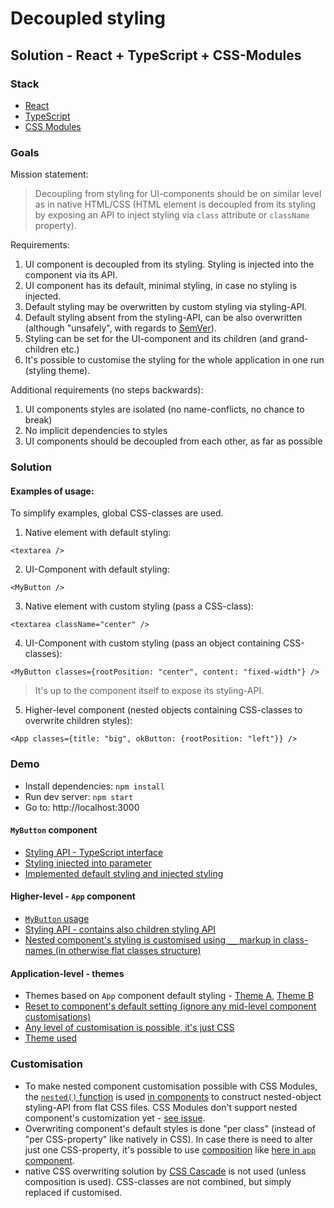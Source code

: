 # Decoupled styling

## Solution - React + TypeScript + CSS-Modules

### Stack

- [React](https://github.com/facebook/react)
- [TypeScript](https://github.com/Microsoft/TypeScript)
- [CSS Modules](https://github.com/css-modules/css-modules)

### Goals

Mission statement:

> Decoupling from styling for UI-components should be on similar level as in native HTML/CSS (HTML element is decoupled from its styling by exposing an API to inject styling via `class` attribute or `className` property).

Requirements:

1.  UI component is decoupled from its styling. Styling is injected into the component via its API.
2.  UI component has its default, minimal styling, in case no styling is injected.
3.  Default styling may be overwritten by custom styling via styling-API.
4.  Default styling absent from the styling-API, can be also overwritten (although "unsafely", with regards to [SemVer](https://semver.org/)).
5.  Styling can be set for the UI-component and its children (and grand-children etc.)
6.  It's possible to customise the styling for the whole application in one run (styling theme).

Additional requirements (no steps backwards):

1.  UI components styles are isolated (no name-conflicts, no chance to break)
2.  No implicit dependencies to styles
3.  UI components should be decoupled from each other, as far as possible

### Solution

#### Examples of usage:

To simplify examples, global CSS-classes are used.

1.  Native element with default styling:

```tsx
<textarea />
```

2.  UI-Component with default styling:

```tsx
<MyButton />
```

3.  Native element with custom styling (pass a CSS-class):

```tsx
<textarea className="center" />
```

4.  UI-Component with custom styling (pass an object containing CSS-classes):

```tsx
<MyButton classes={rootPosition: "center", content: "fixed-width"} />
```

> It's up to the component itself to expose its styling-API.

5.  Higher-level component (nested objects containing CSS-classes to overwrite children styles):

```tsx
<App classes={title: "big", okButton: {rootPosition: "left"}} />
```

### Demo

- Install dependencies: `npm install`
- Run dev server: `npm start`
- Go to: http://localhost:3000

#### `MyButton` component

- [Styling API - TypeScript interface](https://github.com/mrac/decoupled-styling-css-modules/blob/master/src/my-button/my-button.css.d.ts)
- [Styling injected into parameter](https://github.com/mrac/decoupled-styling-css-modules/blob/master/src/my-button/my-button.tsx#L7)
- [Implemented default styling and injected styling](https://github.com/mrac/decoupled-styling-css-modules/blob/master/src/my-button/my-button.tsx#L15)

#### Higher-level - `App` component

- [`MyButton` usage](https://github.com/mrac/decoupled-styling-css-modules/blob/master/src/app/app.tsx#L26)
- [Styling API - contains also children styling API](https://github.com/mrac/decoupled-styling-css-modules/blob/master/src/app/app.css.d.ts#L9)
- [Nested component's styling is customised using `__` markup in class-names (in otherwise flat classes structure)](https://github.com/mrac/decoupled-styling-css-modules/blob/master/src/app/app.css.ts#L24)

#### Application-level - themes

- Themes based on `App` component default styling - [Theme A](https://github.com/mrac/decoupled-styling-css-modules/blob/master/src/themes/theme-a.css), [Theme B](https://github.com/mrac/decoupled-styling-css-modules/blob/master/src/themes/theme-b.css)
- [Reset to component's default setting (ignore any mid-level component customisations)](https://github.com/mrac/decoupled-styling-css-modules/blob/master/src/themes/theme-b.css#L1)
- [Any level of customisation is possible, it's just CSS](https://github.com/mrac/decoupled-styling-css-modules/blob/master/src/themes/theme-b.css#L13)
- [Theme used](https://github.com/mrac/decoupled-styling-css-modules/blob/master/src/index.tsx#L22)

### Customisation

- To make nested component customisation possible with CSS Modules, the [`nested()` function](https://github.com/mrac/decoupled-styling-css-modules/blob/master/src/nested.ts) is used [in components](https://github.com/mrac/decoupled-styling-css-modules/blob/master/src/app/app.tsx#L14) to construct nested-object styling-API from flat CSS files. CSS Modules don't support nested component's customization yet - [see issue](https://github.com/webpack-contrib/css-loader/issues/520).
- Overwriting component's default styles is done "per class" (instead of "per CSS-property" like natively in CSS). In case there is need to alter just one CSS-property, it's possible to use [composition](https://github.com/css-modules/css-modules/blob/master/docs/composition.md) like [here in `app` component](https://github.com/mrac/decoupled-styling-css-modules/blob/master/src/themes/theme-a.css#L7).
- native CSS overwriting solution by [CSS Cascade](https://developer.mozilla.org/en-US/docs/Web/CSS/Cascade) is not used (unless composition is used). CSS-classes are not combined, but simply replaced if customised.
